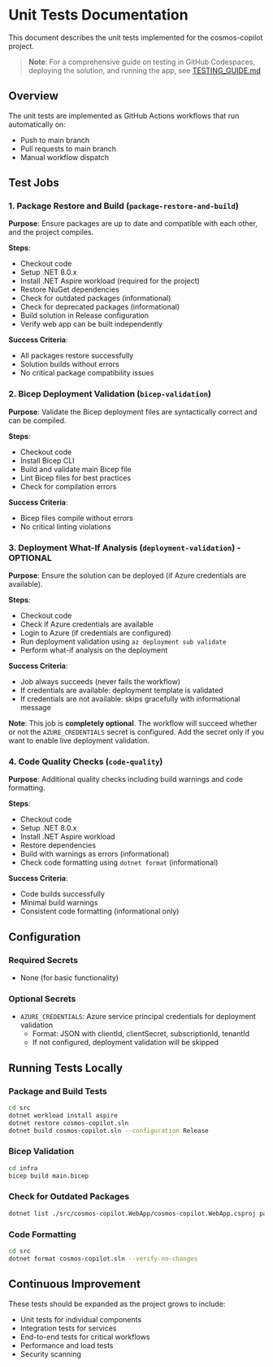 # Unit Tests Documentation

This document describes the unit tests implemented for the cosmos-copilot project.

> **Note**: For a comprehensive guide on testing in GitHub Codespaces, deploying the solution, and running the app, see [TESTING_GUIDE.md](./TESTING_GUIDE.md)

## Overview

The unit tests are implemented as GitHub Actions workflows that run automatically on:
- Push to main branch
- Pull requests to main branch
- Manual workflow dispatch

## Test Jobs

### 1. Package Restore and Build (`package-restore-and-build`)

**Purpose**: Ensure packages are up to date and compatible with each other, and the project compiles.

**Steps**:
- Checkout code
- Setup .NET 8.0.x
- Install .NET Aspire workload (required for the project)
- Restore NuGet dependencies
- Check for outdated packages (informational)
- Check for deprecated packages (informational)
- Build solution in Release configuration
- Verify web app can be built independently

**Success Criteria**: 
- All packages restore successfully
- Solution builds without errors
- No critical package compatibility issues

### 2. Bicep Deployment Validation (`bicep-validation`)

**Purpose**: Validate the Bicep deployment files are syntactically correct and can be compiled.

**Steps**:
- Checkout code
- Install Bicep CLI
- Build and validate main Bicep file
- Lint Bicep files for best practices
- Check for compilation errors

**Success Criteria**:
- Bicep files compile without errors
- No critical linting violations

### 3. Deployment What-If Analysis (`deployment-validation`) - **OPTIONAL**

**Purpose**: Ensure the solution can be deployed (if Azure credentials are available).

**Steps**:
- Checkout code
- Check if Azure credentials are available
- Login to Azure (if credentials are configured)
- Run deployment validation using `az deployment sub validate`
- Perform what-if analysis on the deployment

**Success Criteria**:
- Job always succeeds (never fails the workflow)
- If credentials are available: deployment template is validated
- If credentials are not available: skips gracefully with informational message

**Note**: This job is **completely optional**. The workflow will succeed whether or not the `AZURE_CREDENTIALS` secret is configured. Add the secret only if you want to enable live deployment validation.

### 4. Code Quality Checks (`code-quality`)

**Purpose**: Additional quality checks including build warnings and code formatting.

**Steps**:
- Checkout code
- Setup .NET 8.0.x
- Install .NET Aspire workload
- Restore dependencies
- Build with warnings as errors (informational)
- Check code formatting using `dotnet format` (informational)

**Success Criteria**:
- Code builds successfully
- Minimal build warnings
- Consistent code formatting (informational only)

## Configuration

### Required Secrets

- None (for basic functionality)

### Optional Secrets

- `AZURE_CREDENTIALS`: Azure service principal credentials for deployment validation
  - Format: JSON with clientId, clientSecret, subscriptionId, tenantId
  - If not configured, deployment validation will be skipped

## Running Tests Locally

### Package and Build Tests
```bash
cd src
dotnet workload install aspire
dotnet restore cosmos-copilot.sln
dotnet build cosmos-copilot.sln --configuration Release
```

### Bicep Validation
```bash
cd infra
bicep build main.bicep
```

### Check for Outdated Packages
```bash
dotnet list ./src/cosmos-copilot.WebApp/cosmos-copilot.WebApp.csproj package --outdated
```

### Code Formatting
```bash
cd src
dotnet format cosmos-copilot.sln --verify-no-changes
```

## Continuous Improvement

These tests should be expanded as the project grows to include:
- Unit tests for individual components
- Integration tests for services
- End-to-end tests for critical workflows
- Performance and load tests
- Security scanning
